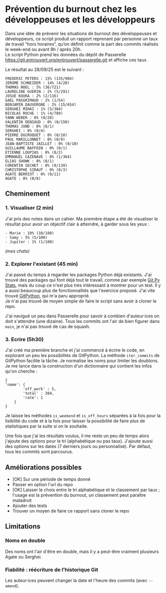 # Prévention du burnout chez les développeuses et les développeurs
Dans une idée de prévenir les situations de burnout des développeuses et 
développeurs, ce script produit un rapport reprenant par personne un taux
de travail “hors horaires”, qu’on définit comme la part des commits
réalisés le week-end ou avant 8h / après 20h.  
Le script Python prend les données du dépôt de Passerelle https://git.entrouvert.org/entrouvert/passerelle.git
et affiche ces taux.

Le résultat au 28/09/25 est le suivant :

```
FREDERIC PETERS : 15% (135/904)
JEROME SCHNEIDER : 14% (4/28)
THOMAS NOEL : 5% (36/721)
LAURELINE GUERIN : 2% (5/291)
JOSUE KOUKA : 2% (2/116)
GAEL PASGRIMAUD : 2% (1/54)
BENJAMIN DAUVERGNE : 2% (15/654)
SERGHEI MIHAI : 1% (5/384)
NICOLAS ROCHE : 1% (4/789)
YANN WEBER : 0% (0/28)
VALENTIN DENIAUD : 0% (0/150)
THOMAS JUND : 0% (0/1)
SERGHEI : 0% (0/4)
PIERRE DUCROQUET : 0% (0/10)
PAUL MARILLONNET : 0% (0/9)
JEAN-BAPTISTE JAILLET : 0% (0/10)
GUILLAUME BAFFOIN : 0% (0/1)
ETIENNE LOUPIAS : 0% (0/2)
EMMANUEL CAZENAVE : 0% (1/364)
ELIAS SHOWK : 0% (0/1)
CORENTIN SECHET : 0% (0/139)
CHRISTOPHE SIRAUT : 0% (0/3)
AGATE BERRIOT : 0% (0/11)
AGATE : 0% (0/8)
```

## Cheminement
### 1. Visualiser (2 min)  
J'ai pris des notes dans un cahier. Ma première étape a été de visualiser le résultat pour avoir un objectif clair à 
atteindre, à garder sous les yeux :
```
- Marie : 10% (10/100)
- Samy : 5% (5/100)
- Jupiler : 1% (1/100)
```
_(mes chats)_

### 2. Explorer l'existant (45 min)  
J'ai passé du temps à regarder les packages Python déjà existants. J'ai trouvé des packages qui font 
déjà tout le travail, comme par exemple [Git Py Stats](https://github.com/git-quick-stats/git-py-stats/tree/main), 
mais du coup ce n'est plus très intéressant à montrer pour un test. Il y a aussi beaucoup plus de fonctionnalités que
l'exercice proposé. J'ai vite trouvé [GitPython](https://gitpython.readthedocs.io/en/stable/index.html), qui m'a paru 
approprié.  
Je n'ai pas trouvé de moyen simple de faire le script sans avoir à cloner le repo.

J'ai navigué un peu dans Passerelle pour savoir à combien d'auteur·ices on doit s'attendre (une dizaine).
Tous les commits ont l'air de bien figurer dans `main`, je n'ai pas trouvé de cas de squash. 

### 3. Ecrire (5h30)
J'ai créé ma première branche et j'ai commencé à écrire le code, en explorant un peu les possibilités de GitPython.
La méthode `iter_commits` de GitPython facilite la tâche. Je normalise les noms pour limiter les doublons. 
Je me lance dans la construction d'un dictionnaire qui contient les infos qu'on cherche :
```
{
'name': {
        'off_work' : 5,
        'total' : 384,
        'rate': 1 
    }
}
```

Je laisse les méthodes `is_weekend` et `is_off_hours` séparées à la fois pour la lisibilité du code et à la fois pour 
laisser la possibilité de faire plus de statistiques par la suite si on le souhaite.

Une fois que j'ai les résultats voulus, il me reste un peu de temps alors j'ajoute des options pour le tri (alphabétique
ou pas taux). J'ajoute aussi des options sur les dates (7 derniers jours ou personnalisé). Par défaut, tous les commits
sont parcourus.

## Améliorations possibles
- [OK] Sur une période de temps donné
- Passer en option l'url du repo
- [OK] Laisser le choix entre le tri alphabétique et le classement par taux ; l'usage est la prévention du burnout, un
classement peut paraître maladroit
- Ajouter des tests
- Trouver un moyen de faire ce rapport sans cloner le repo


## Limitations
### Noms en double
Des noms ont l'air d'être en double, mais il y a peut-être vraiment plusieurs Agate ou Serghei.  

### Fiabilité : réécriture de l'historique Git
Les auteur·ices peuvent changer la date et l'heure des commits (avec `--amend`).
